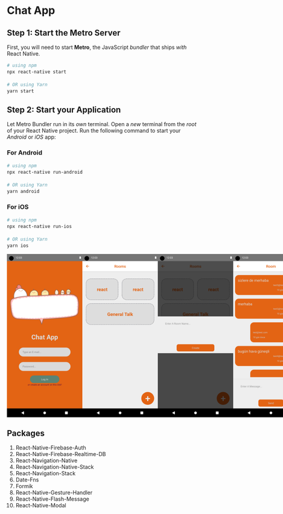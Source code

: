 # Chat App

## Step 1: Start the Metro Server

First, you will need to start **Metro**, the JavaScript _bundler_ that ships _with_ React Native.

```bash
# using npm
npx react-native start

# OR using Yarn
yarn start
```

## Step 2: Start your Application

Let Metro Bundler run in its _own_ terminal. Open a _new_ terminal from the _root_ of your React Native project. Run the following command to start your _Android_ or _iOS_ app:

### For Android

```bash
# using npm
npx react-native run-android

# OR using Yarn
yarn android
```

### For iOS

```bash
# using npm
npx react-native run-ios

# OR using Yarn
yarn ios
```

<div style="display:flex"> 
<img src="../Assets/Screenshot_1703773387.png" alt="drawing" width="200"/>
<img src="../Assets/Screenshot_1703773451.png" alt="drawing" width="200"/>
<img src="../Assets/Screenshot_1703773454.png" alt="drawing" width="200"/>
<img src="../Assets/Screenshot_1703773472.png" alt="drawing" width="200"/>
</div>

## Packages

1. React-Native-Firebase-Auth
2. React-Native-Firebase-Realtime-DB
3. React-Navigation-Native
4. React-Navigation-Native-Stack
5. React-Navigation-Stack
6. Date-Fns
7. Formik
8. React-Native-Gesture-Handler
9. React-Native-Flash-Message
10. React-Native-Modal
